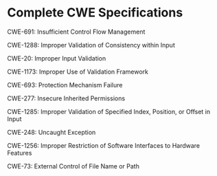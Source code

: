 

# Complete CWE Specifications

CWE-691: Insufficient Control Flow Management

CWE-1288: Improper Validation of Consistency within Input

CWE-20: Improper Input Validation

CWE-1173: Improper Use of Validation Framework

CWE-693: Protection Mechanism Failure

CWE-277: Insecure Inherited Permissions

CWE-1285: Improper Validation of Specified Index, Position, or Offset in Input

CWE-248: Uncaught Exception

CWE-1256: Improper Restriction of Software Interfaces to Hardware Features

CWE-73: External Control of File Name or Path